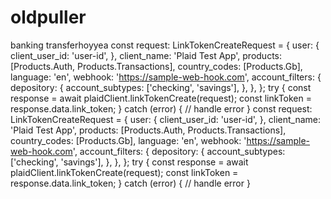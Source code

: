 # oldpuller
banking transferhoyyea
const request: LinkTokenCreateRequest = {
  user: {
    client_user_id: 'user-id',
  },
  client_name: 'Plaid Test App',
  products: [Products.Auth, Products.Transactions],
  country_codes: [Products.Gb],
  language: 'en',
  webhook: 'https://sample-web-hook.com',
  account_filters: {
    depository: {
      account_subtypes: ['checking', 'savings'],
    },
  },
};
try {
  const response = await plaidClient.linkTokenCreate(request);
  const linkToken = response.data.link_token;
} catch (error) {
  // handle error
}
const request: LinkTokenCreateRequest = {
  user: {
    client_user_id: 'user-id',
  },
  client_name: 'Plaid Test App',
  products: [Products.Auth, Products.Transactions],
  country_codes: [Products.Gb],
  language: 'en',
  webhook: 'https://sample-web-hook.com',
  account_filters: {
    depository: {
      account_subtypes: ['checking', 'savings'],
    },
  },
};
try {
  const response = await plaidClient.linkTokenCreate(request);
  const linkToken = response.data.link_token;
} catch (error) {
  // handle error
}
